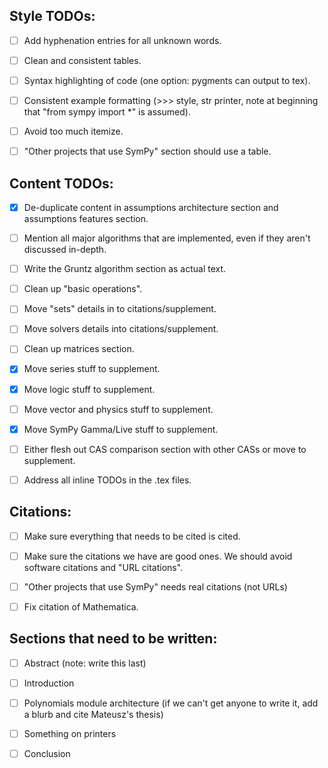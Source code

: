## Style TODOs:

- [ ] Add hyphenation entries for all unknown words.

- [ ] Clean and consistent tables.

- [ ] Syntax highlighting of code (one option: pygments can output to tex).

- [ ] Consistent example formatting (>>> style, str printer, note at beginning
  that "from sympy import *" is assumed).

- [ ] Avoid too much itemize.

- [ ] "Other projects that use SymPy" section should use a table.

## Content TODOs:

- [x] De-duplicate content in assumptions architecture section and assumptions
  features section.

- [ ] Mention all major algorithms that are implemented, even if they aren't
  discussed in-depth.

- [ ] Write the Gruntz algorithm section as actual text.

- [ ] Clean up "basic operations".

- [ ] Move "sets" details in to citations/supplement.

- [ ] Move solvers details into citations/supplement.

- [ ] Clean up matrices section.

- [x] Move series stuff to supplement.

- [x] Move logic stuff to supplement.

- [ ] Move vector and physics stuff to supplement.

- [x] Move SymPy Gamma/Live stuff to supplement.

- [ ] Either flesh out CAS comparison section with other CASs or move to
  supplement.

- [ ] Address all inline TODOs in the .tex files.

## Citations:

- [ ] Make sure everything that needs to be cited is cited.

- [ ] Make sure the citations we have are good ones. We should avoid software
citations and "URL citations".

- [ ] "Other projects that use SymPy" needs real citations (not URLs)

- [ ] Fix citation of Mathematica.

## Sections that need to be written:

- [ ] Abstract (note: write this last)

- [ ] Introduction

- [ ] Polynomials module architecture (if we can't get anyone to write it, add
  a blurb and cite Mateusz's thesis)

- [ ] Something on printers

- [ ] Conclusion
